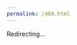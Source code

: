 ```yaml
---
permalink: /404.html
---
```

<html><head><script>window.location.href = window.location.href.replace("bluejay113","y2k04");</script></head><body><p>Redirecting...</p></body></html>
